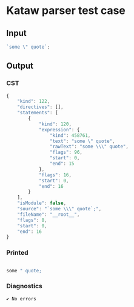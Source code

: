 # Kataw parser test case

## Input

`````js
`some \" quote`;
`````

## Output

### CST

```javascript
{
    "kind": 122,
    "directives": [],
    "statements": [
        {
            "kind": 120,
            "expression": {
                "kind": 458761,
                "text": "some \" quote",
                "rawText": "some \\\" quote",
                "flags": 96,
                "start": 0,
                "end": 15
            },
            "flags": 16,
            "start": 0,
            "end": 16
        }
    ],
    "isModule": false,
    "source": "`some \\\" quote`;",
    "fileName": "__root__",
    "flags": 0,
    "start": 0,
    "end": 16
}
```

### Printed

```javascript

some " quote;
```

### Diagnostics

```javascript
✔ No errors
```

